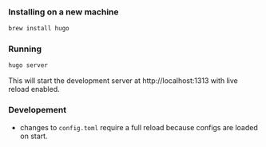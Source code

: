 ### Installing on a new machine
```zsh
brew install hugo
```

### Running
```zsh
hugo server
```
This will start the development server at http://localhost:1313 with live reload enabled.

### Developement
- changes to `config.toml` require a full reload because configs are loaded on start.